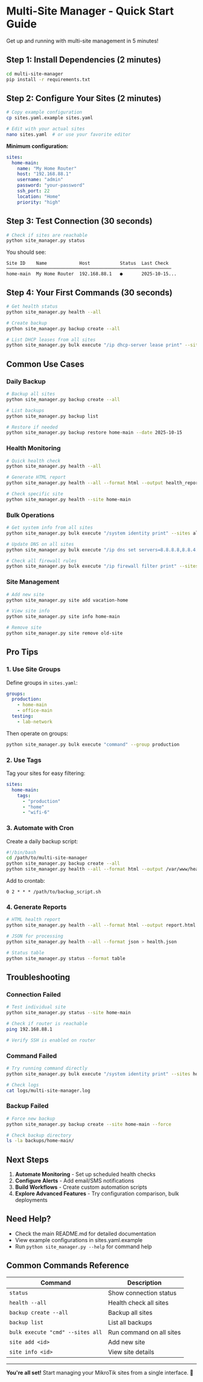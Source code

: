 # Multi-Site Manager - Quick Start Guide

Get up and running with multi-site management in 5 minutes!

## Step 1: Install Dependencies (2 minutes)

```bash
cd multi-site-manager
pip install -r requirements.txt
```

## Step 2: Configure Your Sites (2 minutes)

```bash
# Copy example configuration
cp sites.yaml.example sites.yaml

# Edit with your actual sites
nano sites.yaml  # or use your favorite editor
```

**Minimum configuration:**
```yaml
sites:
  home-main:
    name: "My Home Router"
    host: "192.168.88.1"
    username: "admin"
    password: "your-password"
    ssh_port: 22
    location: "Home"
    priority: "high"
```

## Step 3: Test Connection (30 seconds)

```bash
# Check if sites are reachable
python site_manager.py status
```

You should see:
```
Site ID    Name            Host           Status  Last Check
─────────────────────────────────────────────────────────────
home-main  My Home Router  192.168.88.1   ●       2025-10-15...
```

## Step 4: Your First Commands (30 seconds)

```bash
# Get health status
python site_manager.py health --all

# Create backup
python site_manager.py backup create --all

# List DHCP leases from all sites
python site_manager.py bulk execute "/ip dhcp-server lease print" --sites all
```

## Common Use Cases

### Daily Backup

```bash
# Backup all sites
python site_manager.py backup create --all

# List backups
python site_manager.py backup list

# Restore if needed
python site_manager.py backup restore home-main --date 2025-10-15
```

### Health Monitoring

```bash
# Quick health check
python site_manager.py health --all

# Generate HTML report
python site_manager.py health --all --format html --output health_report.html

# Check specific site
python site_manager.py health --site home-main
```

### Bulk Operations

```bash
# Get system info from all sites
python site_manager.py bulk execute "/system identity print" --sites all

# Update DNS on all sites
python site_manager.py bulk execute "/ip dns set servers=8.8.8.8,8.8.4.4" --sites all

# Check all firewall rules
python site_manager.py bulk execute "/ip firewall filter print" --sites all
```

### Site Management

```bash
# Add new site
python site_manager.py site add vacation-home

# View site info
python site_manager.py site info home-main

# Remove site
python site_manager.py site remove old-site
```

## Pro Tips

### 1. Use Site Groups
Define groups in `sites.yaml`:
```yaml
groups:
  production:
    - home-main
    - office-main
  testing:
    - lab-network
```

Then operate on groups:
```bash
python site_manager.py bulk execute "command" --group production
```

### 2. Use Tags
Tag your sites for easy filtering:
```yaml
sites:
  home-main:
    tags:
      - "production"
      - "home"
      - "wifi-6"
```

### 3. Automate with Cron

Create a daily backup script:
```bash
#!/bin/bash
cd /path/to/multi-site-manager
python site_manager.py backup create --all
python site_manager.py health --all --format html --output /var/www/health.html
```

Add to crontab:
```
0 2 * * * /path/to/backup_script.sh
```

### 4. Generate Reports

```bash
# HTML health report
python site_manager.py health --all --format html --output report.html

# JSON for processing
python site_manager.py health --all --format json > health.json

# Status table
python site_manager.py status --format table
```

## Troubleshooting

### Connection Failed

```bash
# Test individual site
python site_manager.py status --site home-main

# Check if router is reachable
ping 192.168.88.1

# Verify SSH is enabled on router
```

### Command Failed

```bash
# Try running command directly
python site_manager.py bulk execute "/system identity print" --sites home-main

# Check logs
cat logs/multi-site-manager.log
```

### Backup Failed

```bash
# Force new backup
python site_manager.py backup create --site home-main --force

# Check backup directory
ls -la backups/home-main/
```

## Next Steps

1. **Automate Monitoring** - Set up scheduled health checks
2. **Configure Alerts** - Add email/SMS notifications
3. **Build Workflows** - Create custom automation scripts
4. **Explore Advanced Features** - Try configuration comparison, bulk deployments

## Need Help?

- Check the main README.md for detailed documentation
- View example configurations in sites.yaml.example
- Run `python site_manager.py --help` for command help

## Common Commands Reference

| Command | Description |
|---------|-------------|
| `status` | Show connection status |
| `health --all` | Health check all sites |
| `backup create --all` | Backup all sites |
| `backup list` | List all backups |
| `bulk execute "cmd" --sites all` | Run command on all sites |
| `site add <id>` | Add new site |
| `site info <id>` | View site details |

---

**You're all set!** Start managing your MikroTik sites from a single interface. 🚀

